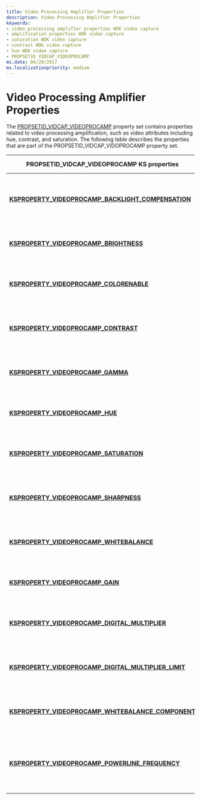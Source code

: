 ```yaml
---
title: Video Processing Amplifier Properties
description: Video Processing Amplifier Properties
keywords:
- video processing amplifier properties WDK video capture
- amplification properties WDK video capture
- saturation WDK video capture
- contrast WDK video capture
- hue WDK video capture
- PROPSETID_VIDCAP_VIDEOPROCAMP
ms.date: 04/20/2017
ms.localizationpriority: medium
---
```


# Video Processing Amplifier Properties


The [PROPSETID\_VIDCAP\_VIDEOPROCAMP](./propsetid-vidcap-videoprocamp.md) property set contains properties related to video processing amplification, such as video attributes including hue, contrast, and saturation. The following table describes the properties that are part of the PROPSETID\_VIDCAP\_VIDOPROCAMP property set.

<table>
<colgroup>
<col width="50%" />
<col width="50%" />
</colgroup>
<thead>
<tr class="header">
<th>PROPSETID_VIDCAP_VIDEOPROCAMP KS properties</th>
<th>Property description</th>
</tr>
</thead>
<tbody>
<tr class="odd">
<td><p><a href="/windows-hardware/drivers/stream/ksproperty-videoprocamp-backlight-compensation" data-raw-source="[&lt;strong&gt;KSPROPERTY_VIDEOPROCAMP_BACKLIGHT_COMPENSATION&lt;/strong&gt;](./ksproperty-videoprocamp-backlight-compensation.md)"><strong>KSPROPERTY_VIDEOPROCAMP_BACKLIGHT_COMPENSATION</strong></a></p></td>
<td><p>Controls a camera's backlight compensation setting.</p></td>
</tr>
<tr class="even">
<td><p><a href="/windows-hardware/drivers/stream/ksproperty-videoprocamp-brightness" data-raw-source="[&lt;strong&gt;KSPROPERTY_VIDEOPROCAMP_BRIGHTNESS&lt;/strong&gt;](./ksproperty-videoprocamp-brightness.md)"><strong>KSPROPERTY_VIDEOPROCAMP_BRIGHTNESS</strong></a></p></td>
<td><p>Controls a camera's brightness.</p></td>
</tr>
<tr class="odd">
<td><p><a href="/windows-hardware/drivers/stream/ksproperty-videoprocamp-colorenable" data-raw-source="[&lt;strong&gt;KSPROPERTY_VIDEOPROCAMP_COLORENABLE&lt;/strong&gt;](./ksproperty-videoprocamp-colorenable.md)"><strong>KSPROPERTY_VIDEOPROCAMP_COLORENABLE</strong></a></p></td>
<td><p>Controls a camera's color enable setting.</p></td>
</tr>
<tr class="even">
<td><p><a href="/windows-hardware/drivers/stream/ksproperty-videoprocamp-contrast" data-raw-source="[&lt;strong&gt;KSPROPERTY_VIDEOPROCAMP_CONTRAST&lt;/strong&gt;](./ksproperty-videoprocamp-contrast.md)"><strong>KSPROPERTY_VIDEOPROCAMP_CONTRAST</strong></a></p></td>
<td><p>Controls a camera's luminance setting.</p></td>
</tr>
<tr class="odd">
<td><p><a href="/windows-hardware/drivers/stream/ksproperty-videoprocamp-gamma" data-raw-source="[&lt;strong&gt;KSPROPERTY_VIDEOPROCAMP_GAMMA&lt;/strong&gt;](./ksproperty-videoprocamp-gamma.md)"><strong>KSPROPERTY_VIDEOPROCAMP_GAMMA</strong></a></p></td>
<td><p>Controls a camera's gamut setting.</p></td>
</tr>
<tr class="even">
<td><p><a href="/windows-hardware/drivers/stream/ksproperty-videoprocamp-hue" data-raw-source="[&lt;strong&gt;KSPROPERTY_VIDEOPROCAMP_HUE&lt;/strong&gt;](./ksproperty-videoprocamp-hue.md)"><strong>KSPROPERTY_VIDEOPROCAMP_HUE</strong></a></p></td>
<td><p>Controls a camera's hue setting.</p></td>
</tr>
<tr class="odd">
<td><p><a href="/windows-hardware/drivers/stream/ksproperty-videoprocamp-saturation" data-raw-source="[&lt;strong&gt;KSPROPERTY_VIDEOPROCAMP_SATURATION&lt;/strong&gt;](./ksproperty-videoprocamp-saturation.md)"><strong>KSPROPERTY_VIDEOPROCAMP_SATURATION</strong></a></p></td>
<td><p>Controls a camera's chrominance setting.</p></td>
</tr>
<tr class="even">
<td><p><a href="/windows-hardware/drivers/stream/ksproperty-videoprocamp-sharpness" data-raw-source="[&lt;strong&gt;KSPROPERTY_VIDEOPROCAMP_SHARPNESS&lt;/strong&gt;](./ksproperty-videoprocamp-sharpness.md)"><strong>KSPROPERTY_VIDEOPROCAMP_SHARPNESS</strong></a></p></td>
<td><p>Controls a camera's sharpness setting.</p></td>
</tr>
<tr class="odd">
<td><p><a href="/windows-hardware/drivers/stream/ksproperty-videoprocamp-whitebalance" data-raw-source="[&lt;strong&gt;KSPROPERTY_VIDEOPROCAMP_WHITEBALANCE&lt;/strong&gt;](./ksproperty-videoprocamp-whitebalance.md)"><strong>KSPROPERTY_VIDEOPROCAMP_WHITEBALANCE</strong></a></p></td>
<td><p>Controls a camera's white balance setting.</p></td>
</tr>
<tr class="even">
<td><p><a href="/windows-hardware/drivers/stream/ksproperty-videoprocamp-gain" data-raw-source="[&lt;strong&gt;KSPROPERTY_VIDEOPROCAMP_GAIN&lt;/strong&gt;](./ksproperty-videoprocamp-gain.md)"><strong>KSPROPERTY_VIDEOPROCAMP_GAIN</strong></a></p></td>
<td><p>Controls a camera's gain setting.</p></td>
</tr>
<tr class="odd">
<td><p><a href="/windows-hardware/drivers/stream/ksproperty-videoprocamp-digital-multiplier" data-raw-source="[&lt;strong&gt;KSPROPERTY_VIDEOPROCAMP_DIGITAL_MULTIPLIER&lt;/strong&gt;](./ksproperty-videoprocamp-digital-multiplier.md)"><strong>KSPROPERTY_VIDEOPROCAMP_DIGITAL_MULTIPLIER</strong></a></p></td>
<td><p>Controls a camera's digital zoom multiplier.</p></td>
</tr>
<tr class="even">
<td><p><a href="/windows-hardware/drivers/stream/ksproperty-videoprocamp-digital-multiplier-limit" data-raw-source="[&lt;strong&gt;KSPROPERTY_VIDEOPROCAMP_DIGITAL_MULTIPLIER_LIMIT&lt;/strong&gt;](./ksproperty-videoprocamp-digital-multiplier-limit.md)"><strong>KSPROPERTY_VIDEOPROCAMP_DIGITAL_MULTIPLIER_LIMIT</strong></a></p></td>
<td><p>Controls the upper limit of a camera's digital zoom.</p></td>
</tr>
<tr class="odd">
<td><p><a href="/windows-hardware/drivers/stream/ksproperty-videoprocamp-whitebalance-component" data-raw-source="[&lt;strong&gt;KSPROPERTY_VIDEOPROCAMP_WHITEBALANCE_COMPONENT&lt;/strong&gt;](./ksproperty-videoprocamp-whitebalance-component.md)"><strong>KSPROPERTY_VIDEOPROCAMP_WHITEBALANCE_COMPONENT</strong></a></p></td>
<td><p>Controls a camera's white balance setting.</p></td>
</tr>
<tr class="even">
<td><p><a href="/windows-hardware/drivers/stream/ksproperty-videoprocamp-powerline-frequency" data-raw-source="[&lt;strong&gt;KSPROPERTY_VIDEOPROCAMP_POWERLINE_FREQUENCY&lt;/strong&gt;](./ksproperty-videoprocamp-powerline-frequency.md)"><strong>KSPROPERTY_VIDEOPROCAMP_POWERLINE_FREQUENCY</strong></a></p></td>
<td><p>Controls the powerline frequency of a camera's operating environment.</p></td>
</tr>
</tbody>
</table>

 

